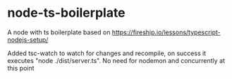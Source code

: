 # node-ts-boilerplate
A node with ts boilerplate based on https://fireship.io/lessons/typescript-nodejs-setup/

Added tsc-watch to watch for changes and recompile, on success it executes "node ./dist/server.ts". No need for nodemon and concurrently at this point
